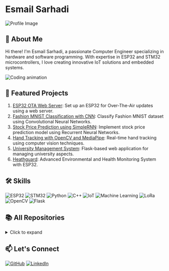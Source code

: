 # Esmail Sarhadi

![Profile Image](me.jpg)

## 👋 About Me

Hi there! I'm Esmail Sarhadi, a passionate Computer Engineer specializing in hardware and software programming. With expertise in ESP32 and STM32 microcontrollers, I love creating innovative IoT solutions and embedded systems.

![Coding animation](https://media.giphy.com/media/qgQUggAC3Pfv687qPC/giphy.gif)

## 🚀 Featured Projects

1. [ESP32 OTA Web Server](https://github.com/esmail-sarhadi/esp32-ota-web-server): Set up an ESP32 for Over-The-Air updates using a web server.
2. [Fashion MNIST Classification with CNN](https://github.com/esmail-sarhadi/Fashion-MNIST-Classification-with-CNN): Classify Fashion MNIST dataset using Convolutional Neural Networks.
3. [Stock Price Prediction using SimpleRNN](https://github.com/esmail-sarhadi/Stock-Price-Prediction-using-SimpleRNN): Implement stock price prediction model using Recurrent Neural Networks.
4. [Hand Tracking with OpenCV and MediaPipe](https://github.com/esmail-sarhadi/Hand-Tracking-with-OpenCV-and-MediaPipe): Real-time hand tracking using computer vision techniques.
5. [University Management System](https://github.com/esmail-sarhadi/University-Management-System): Flask-based web application for managing university aspects.
6. [Heathguard](https://github.com/esmail-sarhadi/heathguard): Advanced Environmental and Health Monitoring System with ESP32.

## 🛠 Skills

![ESP32](https://img.shields.io/badge/-ESP32-000000?style=flat&logo=espressif&logoColor=white)
![STM32](https://img.shields.io/badge/-STM32-03234B?style=flat&logo=stmicroelectronics&logoColor=white)
![Python](https://img.shields.io/badge/-Python-3776AB?style=flat&logo=python&logoColor=white)
![C++](https://img.shields.io/badge/-C++-00599C?style=flat&logo=c%2B%2B&logoColor=white)
![IoT](https://img.shields.io/badge/-IoT-0073C4?style=flat&logo=internetofthings&logoColor=white)
![Machine Learning](https://img.shields.io/badge/-Machine%20Learning-FF6F00?style=flat&logo=tensorflow&logoColor=white)
![LoRa](https://img.shields.io/badge/-LoRa-2C3E50?style=flat&logo=lora&logoColor=white)
![OpenCV](https://img.shields.io/badge/-OpenCV-5C3EE8?style=flat&logo=opencv&logoColor=white)
![Flask](https://img.shields.io/badge/-Flask-000000?style=flat&logo=flask&logoColor=white)

## 📚 All Repositories

<details>
<summary>Click to expand</summary>
### ![Repo Badge](https://img.shields.io/badge/repo-esp32--ota--web--server-brightgreen) [ESP32 OTA Web Server](https://github.com/esmail-sarhadi/esp32-ota-web-server)
This project demonstrates how to set up an ESP32 for Over-The-Air (OTA) updates using a web server. The ESP32 connects to a specified Wi-Fi network and hosts a web interface for uploading new firmware.

### ![Repo Badge](https://img.shields.io/badge/repo-esp32--ota--web--server--relay-brightgreen) [ESP32 OTA Web Server Relay](https://github.com/esmail-sarhadi/esp32-ota-web-server-relay)
This project demonstrates how to set up an ESP32 for Over-The-Air (OTA) updates using a web server, along with controlling a relay.

### ![Repo Badge](https://img.shields.io/badge/repo-esp32--ota--update--example--2-brightgreen) [ESP32 OTA Update Example 2](https://github.com/esmail-sarhadi/esp32-ota-update-example-2)
This project demonstrates how to set up an ESP32 for Over-The-Air (OTA) updates using the Arduino IDE, along with controlling a relay.

### ![Repo Badge](https://img.shields.io/badge/repo-esp32--ota--update--example-brightgreen) [ESP32 OTA Update Example](https://github.com/esmail-sarhadi/esp32-ota-update-example)
This project demonstrates how to set up an ESP32 for Over-The-Air (OTA) updates using the Arduino IDE.

### ![Repo Badge](https://img.shields.io/badge/repo-Fashion--MNIST--Classification--with--CNN-brightgreen) [Fashion MNIST Classification with CNN](https://github.com/esmail-sarhadi/Fashion-MNIST-Classification-with-CNN)
The Fashion MNIST dataset consists of 70,000 grayscale images in 10 categories, with 7,000 images per category.

### ![Repo Badge](https://img.shields.io/badge/repo-resume-brightgreen) [Resume](https://github.com/esmail-sarhadi/resume)
Computer engineer specializing in hardware and software programming. Experienced with ESP32 and STM32 microcontrollers.

### ![Repo Badge](https://img.shields.io/badge/repo-Send--Command--Lora--Esp32-brightgreen) [Send Command LoRa ESP32](https://github.com/esmail-sarhadi/Send-Command-Lora-Esp32)
This project involves the implementation of a LoRa communication system using the RH_RF95 library.

### ![Repo Badge](https://img.shields.io/badge/repo-Turbine--Dynamics--Simulation-brightgreen) [Turbine Dynamics Simulation](https://github.com/esmail-sarhadi/Turbine-Dynamics-Simulation)
This project simulates the dynamics of a turbine under different operational conditions.

### ![Repo Badge](https://img.shields.io/badge/repo-Stock--Price--Prediction--using--SimpleRNN-brightgreen) [Stock Price Prediction using SimpleRNN](https://github.com/esmail-sarhadi/Stock-Price-Prediction-using-SimpleRNN)
This project implements a stock price prediction model using a Recurrent Neural Network (RNN) in Python.

### ![Repo Badge](https://img.shields.io/badge/repo-Vigen--re--Cipher--Encryption--and--Decryption-brightgreen) [Vigenère Cipher Encryption and Decryption](https://github.com/esmail-sarhadi/Vigen-re-Cipher-Encryption-and-Decryption)
This project provides an implementation of the Vigenère cipher for encrypting and decrypting text.

### ![Repo Badge](https://img.shields.io/badge/repo-Hand--Tracking--with--OpenCV--and--MediaPipe-brightgreen) [Hand Tracking with OpenCV and MediaPipe](https://github.com/esmail-sarhadi/Hand-Tracking-with-OpenCV-and-MediaPipe)
This project demonstrates real-time hand tracking using OpenCV and MediaPipe.

### ![Repo Badge](https://img.shields.io/badge/repo-Minimum--Hotel--Stays-brightgreen) [Minimum Hotel Stays](https://github.com/esmail-sarhadi/Minimum-Hotel-Stays)
This project provides a solution to find the minimum number of hotel stays required to travel from the first city to the last city.

### ![Repo Badge](https://img.shields.io/badge/repo-Double--Pendulum--Simulation-brightgreen) [Double Pendulum Simulation](https://github.com/esmail-sarhadi/Double-Pendulum-Simulation)

### ![Repo Badge](https://img.shields.io/badge/repo-LoRa--ESP32--Communication-brightgreen) [LoRa ESP32 Communication](https://github.com/esmail-sarhadi/LoRa-ESP32-Communication)
This repository contains code and instructions for setting up a communication system using LoRa and ESP32.

### ![Repo Badge](https://img.shields.io/badge/repo-Simple--Relay--Lora--Esp32-brightgreen) [Simple Relay LoRa ESP32](https://github.com/esmail-sarhadi/Simple-Relay-Lora-Esp32)
This project demonstrates a simple communication system using LoRa modules (RFM95) with Arduino.

### ![Repo Badge](https://img.shields.io/badge/repo-Lora--Esp32--Send--Date-brightgreen) [Lora Esp32 Send Date](https://github.com/esmail-sarhadi/Lora-Esp32-Send-Date)
This project demonstrates a communication system using LoRa modules (RFM95) with Arduino and DHT11 sensors.

### ![Repo Badge](https://img.shields.io/badge/repo-Lora--Esp32--ThingSpeak-brightgreen) [Lora Esp32 ThingSpeak](https://github.com/esmail-sarhadi/Lora-Esp32-ThingSpeak)
This project demonstrates a LoRa communication setup using multiple nodes transmitting temperature and humidity data to a central server.

### ![Repo Badge](https://img.shields.io/badge/repo-University--Management--System-brightgreen) [University Management System](https://github.com/esmail-sarhadi/University-Management-System)
This project is a Flask-based web application designed to manage various aspects of a university.

### ![Repo Badge](https://img.shields.io/badge/repo-heathguard-brightgreen) [Heathguard](https://github.com/esmail-sarhadi/heathguard)
Advanced Environmental and Health Monitoring System with ESP32.

### ![Repo Badge](https://img.shields.io/badge/repo-ESP32--BT--TempRelay-brightgreen) [ESP32 BT TempRelay](https://github.com/esmail-sarhadi/ESP32-BT-TempRelay)
ESP32-based Bluetooth temperature and humidity monitoring system with relay control.

### ![Repo Badge](https://img.shields.io/badge/repo-phpserver--webserver--esp32-brightgreen) [PHP Server Webserver ESP32](https://github.com/esmail-sarhadi/phpserver-webserver-esp32)
This project is an IoT-based solution for monitoring environmental conditions using an ESP32 microcontroller.

### ![Repo Badge](https://img.shields.io/badge/repo-Binary--Tree--Subtree--Analysis-brightgreen) [Binary Tree Subtree Analysis](https://github.com/esmail-sarhadi/Binary-Tree-Subtree-Analysis)
This repository contains a Python implementation for constructing a binary tree from a given input, analyzing the maximum subtree sum, and finding the path to the node with the maximum subtree sum.

### ![Repo Badge](https://img.shields.io/badge/repo-Q--Interpreter-brightgreen) [Q Interpreter](https://github.com/esmail-sarhadi/Q-Interpreter)
Q+ Interpreter: A custom postfix notation calculator implemented in Python.

### ![Repo Badge](https://img.shields.io/badge/repo-Face--Recognition--Attendance--System-brightgreen) [Face Recognition Attendance System](https://github.com/esmail-sarhadi/Face-Recognition-Attendance-System)
This project is a face recognition-based attendance system that uses a webcam to capture and recognize faces.

### ![Repo Badge](https://img.shields.io/badge/repo-IoT--Temperature--and--Humidity--Monitor--with--ESP32-brightgreen) [IoT Temperature and Humidity Monitor with ESP32](https://github.com/esmail-sarhadi/IoT-Temperature-and-Humidity-Monitor-with-ESP32)
This project is an IoT-based solution for monitoring temperature and humidity using an ESP32 microcontroller.

### ![Repo Badge](https://img.shields.io/badge/repo-Esp32--Lexical--Analyzer--compiler-brightgreen) [Esp32 Lexical Analyzer Compiler](https://github.com/esmail-sarhadi/Esp32-Lexical-Analyzer-compiler)
This project utilizes an ESP32 microcontroller to create a simple web server that allows users to upload a file through a web interface.

### ![Repo Badge](https://img.shields.io/badge/repo-neopixel--sequencer-brightgreen) [Neopixel Sequencer](https://github.com/esmail-sarhadi/neopixel-sequencer)

### ![Repo Badge](https://img.shields.io/badge/repo-talking--skeleton-brightgreen) [Talking Skeleton](https://github.com/esmail-sarhadi/talking-skeleton)
This project involves an ESP32-based talking skeleton that can be controlled via Bluetooth and RF signals.

### ![Repo Badge](https://img.shields.io/badge/repo-ESP32--NMEA--Generator--Decoder--Mqtt-brightgreen) [ESP32 NMEA Generator Decoder Mqtt](https://github.com/esmail-sarhadi/ESP32-NMEA-Generator-Decoder-Mqtt)
This project involves using an ESP32 microcontroller to generate and decode NMEA (National Marine Electronics Association) data.

### ![Repo Badge](https://img.shields.io/badge/repo-ESP32--NMEA--Generator--Decoder--WebServer-brightgreen) [ESP32 NMEA Generator Decoder WebServer](https://github.com/esmail-sarhadi/ESP32-NMEA-Generator-Decoder-WebServer)
This project is ideal for those interested in learning about NMEA data formats, web server implementation on ESP32, and data parsing techniques.

### ![Repo Badge](https://img.shields.io/badge/repo-NMEA--GPGGA--Message--Processor-brightgreen) [NMEA GPGGA Message Processor](https://github.com/esmail-sarhadi/NMEA-GPGGA-Message-Processor)
This project processes NMEA GPGGA messages from a text file.

### ![Repo Badge](https://img.shields.io/badge/repo-NMEA--GPGGA--Data--Processor-brightgreen) [NMEA GPGGA Data Processor](https://github.com/esmail-sarhadi/NMEA-GPGGA-Data-Processor)
This project is a C++ application that reads and processes NMEA GPGGA sentences from a text file.

### ![Repo Badge](https://img.shields.io/badge/repo-binary--encoding--visualization-brightgreen) [Binary Encoding Visualization](https://github.com/esmail-sarhadi/binary-encoding-visualization)
A simple Python GUI application for visualizing different binary encoding schemes.

### ![Repo Badge](https://img.shields.io/badge/repo-Amazon--Baby--Product--Reviews--Sentiment--Analysis-brightgreen) [Amazon Baby Product Reviews Sentiment Analysis](https://github.com/esmail-sarhadi/Amazon-Baby-Product-Reviews-Sentiment-Analysis)
This project applies a K-Nearest Neighbors (KNN) classifier to analyze sentiment in Amazon baby product reviews.

### ![Repo Badge](https://img.shields.io/badge/repo-Invoice--Management--System-brightgreen) [Invoice Management System](https://github.com/esmail-sarhadi/Invoice-Management-System)
This repository contains a simple invoice management system written in C++.

### ![Repo Badge](https://img.shields.io/badge/repo-ESP32--WiFi--TempSensor-brightgreen) [ESP32 WiFi TempSensor](https://github.com/esmail-sarhadi/ESP32-WiFi-TempSensor)
ESP32-based WiFi temperature and humidity monitoring system using UDP communication.

### ![Repo Badge](https://img.shields.io/badge/repo-ESP32--Web--Server--with--Temperature--and--Humidity--Monitoring-brightgreen) [ESP32 Web Server with Temperature and Humidity Monitoring](https://github.com/esmail-sarhadi/ESP32-Web-Server-with-Temperature-and-Humidity-Monitoring)
This project implements a web server on an ESP32 microcontroller that displays temperature and humidity data from a DHT11 sensor.

### ![Repo Badge](https://img.shields.io/badge/repo-classic--Snake--game--py-brightgreen) [Classic Snake Game](https://github.com/esmail-sarhadi/classic-Snake-game-py)
A classic Snake game implemented in Python using Pygame.

### ![Repo Badge](https://img.shields.io/badge/repo-ESP32--BT--TempControl-brightgreen) [ESP32 BT TempControl](https://github.com/esmail-sarhadi/ESP32-BT-TempControl)
ESP32-based Bluetooth temperature monitoring and relay control system.

### ![Repo Badge](https://img.shields.io/badge/repo-ESP32--WiFi--TempSensor--Network-brightgreen) [ESP32 WiFi TempSensor Network](https://github.com/esmail-sarhadi/ESP32-WiFi-TempSensor-Network)
A WiFi-based temperature and humidity monitoring system using ESP32 microcontrollers.

### ![Repo Badge](https://img.shields.io/badge/repo-Esmail--sarhadi-brightgreen) [Esmail Sarhadi](https://github.com/esmail-sarhadi/Esmail-sarhadi)
</details>

## 📫 Let's Connect

[![GitHub](https://img.shields.io/badge/-GitHub-181717?style=flat&logo=github&logoColor=white)](https://github.com/esmail-sarhadi)
[![LinkedIn](https://img.shields.io/badge/-LinkedIn-0077B5?style=flat&logo=linkedin&logoColor=white)](https://www.linkedin.com/in/esmail-sarhadi/)
